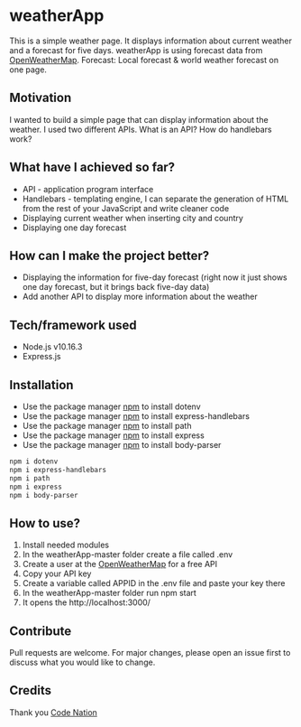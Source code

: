 # weatherApp
This is a simple weather page. It displays information about current weather and a forecast for five days.
weatherApp is using forecast data from [OpenWeatherMap](https://openweathermap.org/). Forecast: Local forecast & world weather forecast on one page.


## Motivation
I wanted to build a simple page that can display information about the weather. I used two different APIs. What is an API? How do handlebars work?

## What have I achieved so far?
* API - application program interface
* Handlebars - templating engine, I can separate the generation of HTML from the rest of your JavaScript and write cleaner code
* Displaying current weather when inserting city and country
* Displaying one day forecast


## How can I make the project better?
* Displaying the information for five-day forecast (right now it just shows one day forecast, but it brings back five-day data)
* Add another API to display more information about the weather


## Tech/framework used
* Node.js v10.16.3
* Express.js

## Installation
* Use the package manager [npm](https://www.npmjs.com/package/dotenv) to install dotenv
* Use the package manager [npm](https://www.npmjs.com/package/express-handlebars) to install express-handlebars
* Use the package manager [npm](https://www.npmjs.com/package/path) to install path
* Use the package manager [npm](https://www.npmjs.com/package/express) to install express
* Use the package manager [npm](https://www.npmjs.com/package/body-parser) to install body-parser

```bash
npm i dotenv
npm i express-handlebars
npm i path
npm i express
npm i body-parser
```

## How to use?
1. Install needed modules
2. In the weatherApp-master folder create a file called .env
3. Create a user at the [OpenWeatherMap](https://openweathermap.org/) for a free API
4. Copy your API key
5. Create a variable called APPID in the .env file and paste your key there
6. In the weatherApp-master folder run npm start
7. It opens the http://localhost:3000/

## Contribute
Pull requests are welcome. For major changes, please open an issue first to discuss what you would like to change.

## Credits
Thank you [Code Nation](https://wearecodenation.com/)
